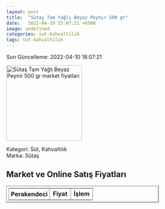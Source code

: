 ```yaml
---
layout: post
title:  "Sütaş Tam Yağlı Beyaz Peynir 500 gr"
date:   2022-04-10 15:07:21 +0300
image: undefined
categories: sut-kahvaltilik
tags: sut-kahvaltilik
---
```


Son Güncelleme: 2022-04-10 18:07:21

<img src="undefined" width="200" alt="Sütaş Tam Yağlı Beyaz Peynir 500 gr market fiyatları" />

Kategori: Süt, Kahvaltılık
<br />
Marka: Sütaş

<h2>Market ve Online Satış Fiyatları</h2>

<table border="1" style="padding: 5px;width:80%;">
  <tr>
    <td style="padding: 5px;"><strong>Perakendeci</strong></td>
    <td><strong>Fiyat</strong></td>
    <td><strong>İşlem</strong></td>
  </tr>
  
</table>
